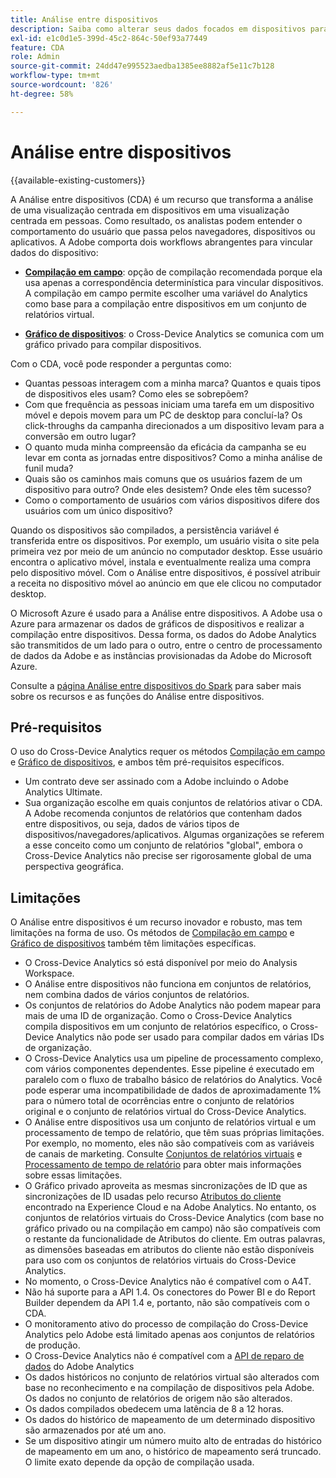```yaml
---
title: Análise entre dispositivos
description: Saiba como alterar seus dados focados em dispositivos para focados em pessoas compilando os dados do dispositivo.
exl-id: e1c0d1e5-399d-45c2-864c-50ef93a77449
feature: CDA
role: Admin
source-git-commit: 24dd47e995523aedba1385ee8882af5e11c7b128
workflow-type: tm+mt
source-wordcount: '826'
ht-degree: 58%

---
```


# Análise entre dispositivos

{{available-existing-customers}}

A Análise entre dispositivos (CDA) é um recurso que transforma a análise de uma visualização centrada em dispositivos em uma visualização centrada em pessoas. Como resultado, os analistas podem entender o comportamento do usuário que passa pelos navegadores, dispositivos ou aplicativos. A Adobe comporta dois workflows abrangentes para vincular dados do dispositivo:

* [**Compilação em campo**](field-based-stitching.md): opção de compilação recomendada porque ela usa apenas a correspondência determinística para vincular dispositivos.
A compilação em campo permite escolher uma variável do Analytics como base para a compilação entre dispositivos em um conjunto de relatórios virtual.

* [**Gráfico de dispositivos**](device-graph.md): o Cross-Device Analytics se comunica com um gráfico privado para compilar dispositivos.

Com o CDA, você pode responder a perguntas como:

* Quantas pessoas interagem com a minha marca? Quantos e quais tipos de dispositivos eles usam? Como eles se sobrepõem?
* Com que frequência as pessoas iniciam uma tarefa em um dispositivo móvel e depois movem para um PC de desktop para concluí-la? Os click-throughs da campanha direcionados a um dispositivo levam para a conversão em outro lugar?
* O quanto muda minha compreensão da eficácia da campanha se eu levar em conta as jornadas entre dispositivos? Como a minha análise de funil muda?
* Quais são os caminhos mais comuns que os usuários fazem de um dispositivo para outro? Onde eles desistem? Onde eles têm sucesso?
* Como o comportamento de usuários com vários dispositivos difere dos usuários com um único dispositivo?

Quando os dispositivos são compilados, a persistência variável é transferida entre os dispositivos. Por exemplo, um usuário visita o site pela primeira vez por meio de um anúncio no computador desktop. Esse usuário encontra o aplicativo móvel, instala e eventualmente realiza uma compra pelo dispositivo móvel. Com o Análise entre dispositivos, é possível atribuir a receita no dispositivo móvel ao anúncio em que ele clicou no computador desktop.

O Microsoft Azure é usado para a Análise entre dispositivos. A Adobe usa o Azure para armazenar os dados de gráficos de dispositivos e realizar a compilação entre dispositivos. Dessa forma, os dados do Adobe Analytics são transmitidos de um lado para o outro, entre o centro de processamento de dados da Adobe e as instâncias provisionadas da Adobe do Microsoft Azure.

Consulte a [página Análise entre dispositivos do Spark](https://express.adobe.com/page/8ZpjsX6Lp5XTM/) para saber mais sobre os recursos e as funções do Análise entre dispositivos.

## Pré-requisitos

O uso do Cross-Device Analytics requer os métodos [Compilação em campo](field-based-stitching.md) e [Gráfico de dispositivos](device-graph.md), e ambos têm pré-requisitos específicos.

* Um contrato deve ser assinado com a Adobe incluindo o Adobe Analytics Ultimate.
* Sua organização escolhe em quais conjuntos de relatórios ativar o CDA. A Adobe recomenda conjuntos de relatórios que contenham dados entre dispositivos, ou seja, dados de vários tipos de dispositivos/navegadores/aplicativos. Algumas organizações se referem a esse conceito como um conjunto de relatórios &quot;global&quot;, embora o Cross-Device Analytics não precise ser rigorosamente global de uma perspectiva geográfica.

## Limitações

O Análise entre dispositivos é um recurso inovador e robusto, mas tem limitações na forma de uso. Os métodos de [Compilação em campo](field-based-stitching.md) e [Gráfico de dispositivos](device-graph.md) também têm limitações específicas.

* O Cross-Device Analytics só está disponível por meio do Analysis Workspace.
* O Análise entre dispositivos não funciona em conjuntos de relatórios, nem combina dados de vários conjuntos de relatórios.
* Os conjuntos de relatórios do Adobe Analytics não podem mapear para mais de uma ID de organização. Como o Cross-Device Analytics compila dispositivos em um conjunto de relatórios específico, o Cross-Device Analytics não pode ser usado para compilar dados em várias IDs de organização.
* O Cross-Device Analytics usa um pipeline de processamento complexo, com vários componentes dependentes. Esse pipeline é executado em paralelo com o fluxo de trabalho básico de relatórios do Analytics. Você pode esperar uma incompatibilidade de dados de aproximadamente 1% para o número total de ocorrências entre o conjunto de relatórios original e o conjunto de relatórios virtual do Cross-Device Analytics.
* O Análise entre dispositivos usa um conjunto de relatórios virtual e um processamento de tempo de relatório, que têm suas próprias limitações. Por exemplo, no momento, eles não são compatíveis com as variáveis de canais de marketing. Consulte [Conjuntos de relatórios virtuais](https://experienceleague.adobe.com/pt-br/docs/analytics/components/virtual-report-suites/vrs-about) e [Processamento de tempo de relatório](https://experienceleague.adobe.com/pt-br/docs/analytics/components/virtual-report-suites/vrs-report-time-processing) para obter mais informações sobre essas limitações.
* O Gráfico privado aproveita as mesmas sincronizações de ID que as sincronizações de ID usadas pelo recurso [Atributos do cliente](https://experienceleague.adobe.com/pt-br/docs/core-services/interface/services/customer-attributes/attributes) encontrado na Experience Cloud e na Adobe Analytics. No entanto, os conjuntos de relatórios virtuais do Cross-Device Analytics (com base no gráfico privado ou na compilação em campo) não são compatíveis com o restante da funcionalidade de Atributos do cliente. Em outras palavras, as dimensões baseadas em atributos do cliente não estão disponíveis para uso com os conjuntos de relatórios virtuais do Cross-Device Analytics.
* No momento, o Cross-Device Analytics não é compatível com o A4T.
* Não há suporte para a API 1.4. Os conectores do Power BI e do Report Builder dependem da API 1.4 e, portanto, não são compatíveis com o CDA.
* O monitoramento ativo do processo de compilação do Cross-Device Analytics pelo Adobe está limitado apenas aos conjuntos de relatórios de produção.
* O Cross-Device Analytics não é compatível com a [API de reparo de dados](https://developer.adobe.com/analytics-apis/docs/2.0/) do Adobe Analytics
* Os dados históricos no conjunto de relatórios virtual são alterados com base no reconhecimento e na compilação de dispositivos pela Adobe. Os dados no conjunto de relatórios de origem não são alterados.
* Os dados compilados obedecem uma latência de 8 a 12 horas.
* Os dados do histórico de mapeamento de um determinado dispositivo são armazenados por até um ano.
* Se um dispositivo atingir um número muito alto de entradas do histórico de mapeamento em um ano, o histórico de mapeamento será truncado. O limite exato depende da opção de compilação usada.
